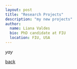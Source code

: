 ```yaml
---
layout: post
title: "Research Projects"
description: "my new projects"
author:
  name: Liana Valdes
  bio: PhD candidate at FIU
  location: FIU, USA
---
```


_yay_

[back](/)
